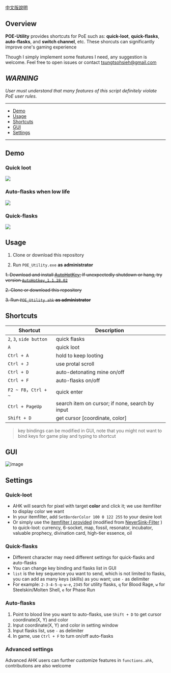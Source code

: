 [中文版說明](https://github.com/heyfey/POE_Utility/blob/master/README.md)

## Overview

**POE-Utility** provides shortcuts for PoE such as: **quick-loot**, **quick-flasks**, **auto-flasks**, and **switch channel**, etc. These shorcuts can significantly improve one's gaming experience

Though I simply implement some features I need, any suggestion is welcome. Feel free to open issues or contact tsungtsohsieh@gmail.com

## *WARNING* 

*User must understand that many features of this script definitely violate PoE user rules.*

---

* [Demo](#Demo)
* [Usage](#Usage)
* [Shortcuts](#Shortcuts)
* [GUI](#GUI)
* [Settings](#Settings)

---

## Demo

### Quick loot
![](https://github.com/heyfey/POE_Utility/blob/master/demo/quick-loot.gif)

### Auto-flasks when low life
![](https://github.com/heyfey/POE_Utility/blob/master/demo/auto-flask.gif)

### Quick-flasks
![](https://github.com/heyfey/POE_Utility/blob/master/demo/quick-flask.gif)


## Usage

1. Clone or download this repository

2. Run `POE_Utility.exe` **as administrator**

~~1. Download and install [AutoHotKey](https://www.autohotkey.com/); If unexpectedly shutdown or hang, try version [`AutoHotkey_1.1.28.02`](https://www.autohotkey.com/download/1.1/)~~

~~2. Clone or download this repository~~

~~3. Run `POE_Utility.ahk` **as administrator**~~

## Shortcuts

|Shortcut|Description|
|---    |---    |
| `2`, `3`, `side button`      | quick flasks
| `A`      | quick loot
| `Ctrl + A`      | hold to keep looting
| `Ctrl + J`      | use protal scroll 
| `Ctrl + D`      | auto-detonating mine on/off
| `Ctrl + F`      | auto-flasks on/off
| `F2 ~ F8`，`Ctrl + ~` | quick enter |
| `Ctrl + PageUp`      | search item on cursor; if none, search by input
| `Shift + D`      | get cursor [coordinate, color]

> key bindings can be modified in GUI, note that you might not want to bind keys for game play and typing to shortcut

## GUI

![image](https://i.imgur.com/KKYFncG.png)

## Settings

### Quick-loot

+ AHK will search for pixel with target **color** and click it; we use itemfilter to display color we want
+ In your itemfilter, add `SetBorderColor 100 0 122 255` to your desire loot
+ Or simply use the [itemfilter I provided](https://github.com/heyfey/POE_Utility/tree/master/itemfilter) (modified from [NeverSink-Filter](https://github.com/NeverSinkDev/NeverSink-Filter) ) to quick-loot: currency, 6-socket, map, fossil, resonator, incubator, valuable prophecy, divination card, high-tier essence, oil


### Quick-flasks

+ Different character may need different settings for quick-flasks and auto-flasks
+ You can change key binding and flasks list in GUI
+ `list` is the key sequence you want to send, which is not limited to flasks, you can add as many keys (skills) as you want; use `-` as delimiter 
+ For example: `2-3-4-5-q-w-e`, `2345` for utility flasks, `q` for Blood Rage, `w` for Steelskin/Molten Shell, `e` for Phase Run


### Auto-flasks 

1. Point to blood line you want to auto-flasks, use `Shift + D` to get cursor coordinate(X, Y) and color
2. Input coordinate(X, Y) and color in setting window
3. Input flasks list, use `-` as delimiter
4. In game, use `Ctrl + F` to turn on/off auto-flasks


### Advanced settings

Advanced AHK users can further customize features in `functions.ahk`, contributions are also welcome


